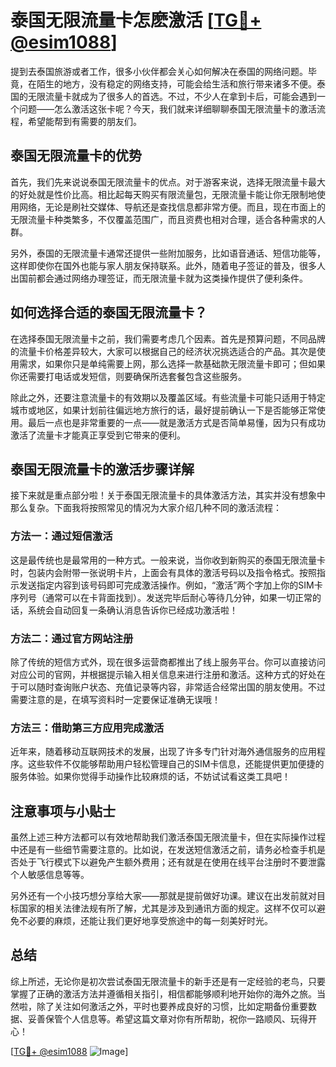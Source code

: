 # 泰国无限流量卡怎麽激活 [[TG💪+ @esim1088](https://t.me/s/esim1088)]

提到去泰国旅游或者工作，很多小伙伴都会关心如何解决在泰国的网络问题。毕竟，在陌生的地方，没有稳定的网络支持，可能会给生活和旅行带来诸多不便。泰国的无限流量卡就成为了很多人的首选。不过，不少人在拿到卡后，可能会遇到一个问题——怎么激活这张卡呢？今天，我们就来详细聊聊泰国无限流量卡的激活流程，希望能帮到有需要的朋友们。

## 泰国无限流量卡的优势

首先，我们先来说说泰国无限流量卡的优点。对于游客来说，选择无限流量卡最大的好处就是性价比高。相比起每天购买有限流量包，无限流量卡能让你无限制地使用网络，无论是刷社交媒体、导航还是查找信息都非常方便。而且，现在市面上的无限流量卡种类繁多，不仅覆盖范围广，而且资费也相对合理，适合各种需求的人群。

另外，泰国的无限流量卡通常还提供一些附加服务，比如语音通话、短信功能等，这样即使你在国外也能与家人朋友保持联系。此外，随着电子签证的普及，很多人出国前都会通过网络办理签证，而无限流量卡就为这类操作提供了便利条件。

## 如何选择合适的泰国无限流量卡？

在选择泰国无限流量卡之前，我们需要考虑几个因素。首先是预算问题，不同品牌的流量卡价格差异较大，大家可以根据自己的经济状况挑选适合的产品。其次是使用需求，如果你只是单纯需要上网，那么选择一款基础款无限流量卡即可；但如果你还需要打电话或发短信，则要确保所选套餐包含这些服务。

除此之外，还要注意流量卡的有效期以及覆盖区域。有些流量卡可能只适用于特定城市或地区，如果计划前往偏远地方旅行的话，最好提前确认一下是否能够正常使用。最后一点也是非常重要的一点——就是激活方式是否简单易懂，因为只有成功激活了流量卡才能真正享受到它带来的便利。

## 泰国无限流量卡的激活步骤详解

接下来就是重点部分啦！关于泰国无限流量卡的具体激活方法，其实并没有想象中那么复杂。下面我将按照常见的情况为大家介绍几种不同的激活流程：

### 方法一：通过短信激活
这是最传统也是最常用的一种方式。一般来说，当你收到新购买的泰国无限流量卡时，包装内会附带一张说明卡片，上面会有具体的激活号码以及指令格式。按照指示发送指定内容到该号码即可完成激活操作。例如，“激活”两个字加上你的SIM卡序列号（通常可以在卡背面找到）。发送完毕后耐心等待几分钟，如果一切正常的话，系统会自动回复一条确认消息告诉你已经成功激活啦！

### 方法二：通过官方网站注册
除了传统的短信方式外，现在很多运营商都推出了线上服务平台。你可以直接访问对应公司的官网，并根据提示输入相关信息来进行注册和激活。这种方式的好处在于可以随时查询账户状态、充值记录等内容，非常适合经常出国的朋友使用。不过需要注意的是，在填写资料时一定要保证准确无误哦！

### 方法三：借助第三方应用完成激活
近年来，随着移动互联网技术的发展，出现了许多专门针对海外通信服务的应用程序。这些软件不仅能够帮助用户轻松管理自己的SIM卡信息，还能提供更加便捷的服务体验。如果你觉得手动操作比较麻烦的话，不妨试试看这类工具吧！

## 注意事项与小贴士

虽然上述三种方法都可以有效地帮助我们激活泰国无限流量卡，但在实际操作过程中还是有一些细节需要注意的。比如说，在发送短信激活之前，请务必检查手机是否处于飞行模式下以避免产生额外费用；还有就是在使用在线平台注册时不要泄露个人敏感信息等等。

另外还有一个小技巧想分享给大家——那就是提前做好功课。建议在出发前就对目标国家的相关法律法规有所了解，尤其是涉及到通讯方面的规定。这样不仅可以避免不必要的麻烦，还能让我们更好地享受旅途中的每一刻美好时光。

## 总结

综上所述，无论你是初次尝试泰国无限流量卡的新手还是有一定经验的老鸟，只要掌握了正确的激活方法并遵循相关指引，相信都能够顺利地开始你的海外之旅。当然啦，除了关注如何激活之外，平时也要养成良好的习惯，比如定期备份重要数据、妥善保管个人信息等。希望这篇文章对你有所帮助，祝你一路顺风、玩得开心！

[[TG💪+ @esim1088](https://t.me/s/esim1088) ![Image](https://i.postimg.cc/4NQfJmqS/Snipaste-2025-05-13-00-14-12.png)]